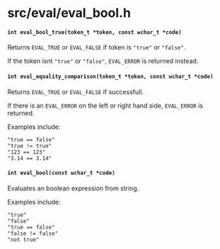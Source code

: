 # src/eval/eval_bool.h

#### `int eval_bool_true(token_t *token, const wchar_t *code)`
Returns `EVAL_TRUE` or `EVAL_FALSE` if token is `"true"` or `"false"`.

If the token isnt `"true"` or `"false"`, `EVAL_ERROR` is returned instead.

#### `int eval_equality_comparison(token_t *token, const wchar_t *code)`
Returns `EVAL_TRUE` or `EVAL_FALSE` if successfull.

If there is an `EVAL_ERROR` on the left or right hand side, `EVAL_ERROR` is returned.

Examples include:

```
"true == false"
"true != true"
"123 == 123"
"3.14 == 3.14"
```

#### `int eval_bool(const wchar_t *code)`
Evaluates an boolean expression from string.

Examples include:

```
"true"
"false"
"true == false"
"false != false"
"not true"
```

